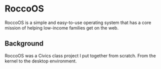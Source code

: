 # RoccoOS
RoccoOS is a simple and easy-to-use operating system that has a core mission of helping low-income families get on the web.

## Background
RoccoOS was a Civics class project I put together from scratch. From the kernel to the desktop environment.
